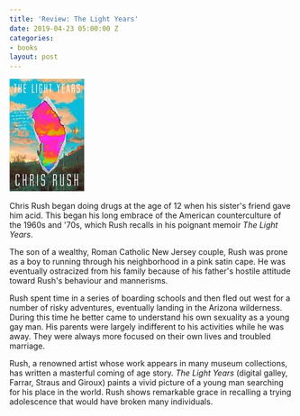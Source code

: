```yaml
---
title: 'Review: The Light Years'
date: 2019-04-23 05:00:00 Z
categories:
- books
layout: post
---
```


![](/assets/images/51Vi9Phgu8L._SX331_BO1204203200_-133x200.jpg)

Chris Rush began doing drugs at the age of 12 when his sister's friend gave him acid. This began his long embrace of the American counterculture of the 1960s and '70s, which Rush recalls in his poignant memoir _The Light Years_.

The son of a wealthy, Roman Catholic New Jersey couple, Rush was prone as a boy to running through his neighborhood in a pink satin cape. He was eventually ostracized from his family because of his father's hostile attitude toward Rush's behaviour and mannerisms.

Rush spent time in a series of boarding schools and then fled out west for a number of risky adventures, eventually landing in the Arizona wilderness. During this time he better came to understand his own sexuality as a young gay man. His parents were largely indifferent to his activities while he was away. They were always more focused on their own lives and troubled marriage.

Rush, a renowned artist whose work appears in many museum collections, has written a masterful coming of age story. _The Light Years_ (digital galley, Farrar, Straus and Giroux) paints a vivid picture of a young man searching for his place in the world. Rush shows remarkable grace in recalling a trying adolescence that would have broken many individuals.
